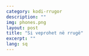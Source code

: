 ```yaml
---
category: kodi-rrugor
description: ""
img: phones.png
layout: post
title: "Si veprohet në rrugë"
excerpt: ""
lang: sq
---
```


